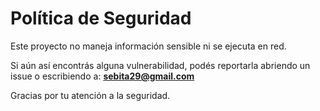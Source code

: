 # Política de Seguridad

Este proyecto no maneja información sensible ni se ejecuta en red.

Si aún así encontrás alguna vulnerabilidad, podés reportarla abriendo un issue o escribiendo a: **sebita29@gmail.com**

Gracias por tu atención a la seguridad.

